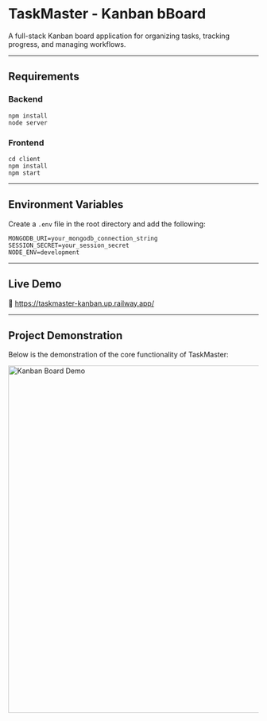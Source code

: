 <h1> TaskMaster - Kanban bBoard</h1>

<p>A full-stack Kanban board application for organizing tasks, tracking progress, and managing workflows.</p>

<hr>

<h2> Requirements</h2>

<h3>Backend</h3>
<pre><code>npm install
node server</code></pre>

<h3>Frontend</h3>
<pre><code>cd client
npm install
npm start</code></pre>

<hr>

<h2> Environment Variables</h2>

<p>Create a <code>.env</code> file in the root directory and add the following:</p>

<pre><code>MONGODB_URI=your_mongodb_connection_string
SESSION_SECRET=your_session_secret
NODE_ENV=development</code></pre>

<hr>

<h2> Live Demo</h2>

<p>🔗 <a href="https://taskmaster-kanban.up.railway.app/" target="_blank">https://taskmaster-kanban.up.railway.app/</a></p>

<hr>

<h2> Project Demonstration</h2>

<p>Below is the demonstration of the core functionality of TaskMaster:</p>

<p>
  <img src="public/taskmaster_demo.gif" alt="Kanban Board Demo" width="700">
</p>

